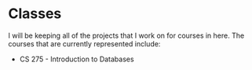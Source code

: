 Classes
=======

I will be keeping all of the projects that I work on for courses in here. The courses that are currently represented include:
* CS 275 - Introduction to Databases